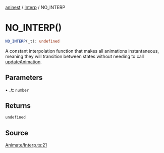 [aninest](../../index.md) / [Interp](../index.md) / NO\_INTERP

# NO\_INTERP()

```ts
NO_INTERP(_t): undefined
```

A constant interpolation function that makes all animations instantaneous,
meaning they will transition between states without needing to call [updateAnimation](../../Animatable/functions/updateAnimation.md).

## Parameters

• **\_t**: `number`

## Returns

`undefined`

## Source

[Animate/Interp.ts:21](https://github.com/zphrs/aninest/blob/b0ed172/src/Animate/Interp.ts#L21)
